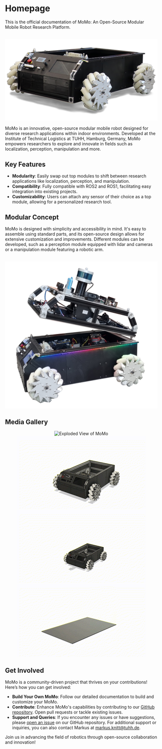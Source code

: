 # Homepage

This is the official documentation of MoMo: An Open-Source Modular Mobile Robot Research Platform.  

<br>

<div style="text-align:center;">
<img src="assets/momo.png" alt="MoMo-Image" style="width:800px;">
</div>

MoMo is an innovative, open-source modular mobile robot designed for diverse research applications within indoor environments. Developed at the Institute of Technical Logistics at TUHH, Hamburg, Germany, MoMo empowers researchers to explore and innovate in fields such as localization, perception, manipulation and more.

## Key Features

- **Modularity**: Easily swap out top modules to shift between research applications like localization, perception, and manipulation.
- **Compatibility**: Fully compatible with ROS2 and ROS1, facilitating easy integration into existing projects.
- **Customizability**: Users can attach any sensor of their choice as a top module, allowing for a personalized research tool.

## Modular Concept

MoMo is designed with simplicity and accessibility in mind. It's easy to assemble using standard parts, and its open-source design allows for extensive customization and improvements. Different modules can be developed, such as a perception module equipped with lidar and cameras or a manipulation module featuring a robotic arm.

<br>

<div style="text-align:center;">
<img src="assets/docking_photo.png" alt="MoMo-Image" style="width:700px;">
</div>

## Media Gallery

<div style="text-align: center;">

<img src="gifs/momo-gif.gif" alt="Exploded View of MoMo" />
<img src="gifs/momo-with-localization-module.gif" alt="Installing Perception Module" />
<img src="gifs/momo-different-modules.gif" alt="Module Swap Demonstration" />
<img src="gifs/momo-frame-assembly.gif" alt="Assembly of Base Frame" />

</div>

## Get Involved

MoMo is a community-driven project that thrives on your contributions! Here’s how you can get involved:

- **Build Your Own MoMo**: Follow our detailed documentation to build and customize your MoMo.
- **Contribute**: Enhance MoMo's capabilities by contributing to our [GitHub repository](https://github.com/TUHH-ITL/MoMo). Open pull requests or tackle existing issues.
- **Support and Queries**: If you encounter any issues or have suggestions, please [open an issue](https://github.com/TUHH-ITL/MoMo/issues) on our GitHub repository. For additional support or inquiries, you can also contact Markus at [markus.knitt@tuhh.de](mailto:markus.knitt@tuhh.de).

Join us in advancing the field of robotics through open-source collaboration and innovation!
